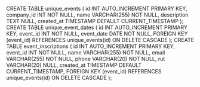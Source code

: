 CREATE TABLE unique_events (
id INT AUTO_INCREMENT PRIMARY KEY,
company_id INT NOT NULL,
name VARCHAR(255) NOT NULL,
description TEXT NULL,
created_at TIMESTAMP DEFAULT CURRENT_TIMESTAMP
);
CREATE TABLE unique_event_dates (
id INT AUTO_INCREMENT PRIMARY KEY,
event_id INT NOT NULL,
event_date DATE NOT NULL,
FOREIGN KEY (event_id) REFERENCES unique_events(id) ON DELETE CASCADE
);
CREATE TABLE event_inscriptions (
id INT AUTO_INCREMENT PRIMARY KEY,
event_id INT NOT NULL,
name VARCHAR(255) NOT NULL,
email VARCHAR(255) NOT NULL,
phone VARCHAR(20) NOT NULL,
rut VARCHAR(20) NULL,
created_at TIMESTAMP DEFAULT CURRENT_TIMESTAMP,
FOREIGN KEY (event_id) REFERENCES unique_events(id) ON DELETE CASCADE
);
